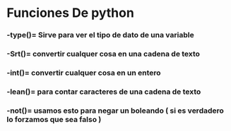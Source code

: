 # Funciones De python 

### -type()= Sirve para ver el tipo de dato de una variable
### -Srt()= convertir cualquer cosa en una cadena de texto
### -int()= convertir cualquer cosa en un entero
### -lean()= para contar caracteres de una cadena de texto
### -not()= usamos esto para negar un boleando ( si es verdadero lo forzamos que sea falso )
